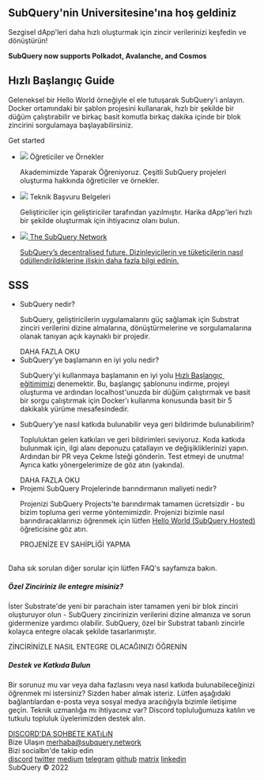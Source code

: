 <link rel="stylesheet" href="/assets/style/welcome.css" as="style" />
<div class="top2Sections">
  <section class="welcomeWords">
    <div class="main">
      <div>
        <h2 class="welcomeTitle">SubQuery'nin <span>Universitesine</span>'ına hoş geldiniz</h2>
        <p>Sezgisel dApp'leri daha hızlı oluşturmak için zincir verilerinizi keşfedin ve dönüştürün!</p>
        <p><strong>SubQuery now supports Polkadot, Avalanche, and Cosmos</strong></p>
      </div>
    </div>
  </section>
  <section class="startSection main">
    <div>
      <h2 class="title">Hızlı Başlangıç <span>Guide</span></h2>
      <p>Geleneksel bir Hello World örneğiyle el ele tutuşarak SubQuery'i anlayın. Docker ortamındaki bir şablon projesini kullanarak, hızlı bir şekilde bir düğüm çalıştırabilir ve birkaç basit komutla birkaç dakika içinde bir blok zincirini sorgulamaya başlayabilirsiniz.
      </p>
      <span class="button">
        <router-link :to="{path: '/quickstart/quickstart-polkadot.html'}">
          <span>Get started</span>
        </router-link>
      </span>
    </div>
  </section>
</div>
<div class="main">
  <div>
    <ul class="list">
      <li>
        <router-link :to="{path: '/academy/tutorials_examples/introduction.html'}">
          <div>
            <img src="/assets/img/tutorialsIcon.svg" />
            <span>Öğreticiler ve Örnekler</span>
            <p>Akademimizde Yaparak Öğreniyoruz. Çeşitli SubQuery projeleri oluşturma hakkında öğreticiler ve örnekler.</p>
          </div>
        </router-link>
      </li>
      <li>
        <router-link :to="{path: '/create/introduction.html'}">
          <div>
            <img src="/assets/img/docsIcon.svg" />
            <span>Teknik Başvuru Belgeleri</span>
            <p>Geliştiriciler için geliştiriciler tarafından yazılmıştır. Harika dApp'leri hızlı bir şekilde oluşturmak için ihtiyacınız olanı bulun.</p>
          </div>
        </router-link>
      </li>
      <li>
        <a href="https://static.subquery.network/whitepaper.pdf" target="_blank">
          <div>
            <img src="/assets/img/networkIcon.svg" />
            <span>The SubQuery Network</span>
            <p>SubQuery’s decentralised future. Dizinleyicilerin ve tüketicilerin nasıl ödüllendirildiklerine ilişkin daha fazla bilgi edinin.</p>
          </div>
        </a>
      </li>
    </ul>
  </div>
</div>
<section class="faqSection main">
  <div>
    <h2 class="title">SSS</h2>
    <ul class="faqList">
      <li>
        <div class="title">SubQuery nedir?</div>
        <div class="content">
          <p>SubQuery, geliştiricilerin uygulamalarını güç sağlamak için Substrat zinciri verilerini dizine almalarına, dönüştürmelerine ve sorgulamalarına olanak tanıyan açık kaynaklı bir projedir.</p>
          <span class="more">
            <router-link :to="{path: '/faqs/faqs.html#what-is-subquery'}">DAHA FAZLA OKU</router-link>
          </span>
        </div>
      </li>
      <li>
        <div class="title">SubQuery'ye başlamanın en iyi yolu nedir?</div>
        <div class="content">
          <p>SubQuery'yi kullanmaya başlamanın en iyi yolu <a href="/quickstart/quickstart-polkadot.html">Hızlı Başlangıç ​​eğitimimizi</a> denemektir. Bu, başlangıç şablonunu indirme, projeyi oluşturma ve ardından localhost'unuzda bir düğüm çalıştırmak ve basit bir sorgu çalıştırmak için Docker'ı kullanma konusunda basit bir 5 dakikalık yürüme mesafesindedir. </p>
        </div>
      </li>
      <li>
        <div class="title">SubQuery'ye nasıl katkıda bulunabilir veya geri bildirimde bulunabilirim?</div>
        <div class="content">
          <p>Topluluktan gelen katkıları ve geri bildirimleri seviyoruz. Koda katkıda bulunmak için, ilgi alanı deponuzu çatallayın ve değişikliklerinizi yapın. Ardından bir PR veya Çekme İsteği gönderin. Test etmeyi de unutma! Ayrıca katkı yönergelerimize de göz atın (yakında). </p>
          <span class="more">
            <router-link :to="{path: '/faqs/faqs.html#what-is-the-best-way-to-get-started-with-subquery'}">DAHA FAZLA OKU</router-link>
          </span>
        </div>
      </li>
      <li>
        <div class="title">Projemi SubQuery Projelerinde barındırmanın maliyeti nedir?</div>
        <div class="content">
          <p>Projenizi SubQuery Projects'te barındırmak tamamen ücretsizdir - bu bizim topluma geri verme yöntemimizdir. Projenizi bizimle nasıl barındıracaklarınızı öğrenmek için lütfen <a href="/quickstart/quickstart-polkadot.html">Hello World (SubQuery Hosted)</a> öğreticisine göz atın.</p>
          <span class="more">
            <router-link :to="{path: '/run_publish/publish.html'}">PROJENİZE EV SAHİPLİĞİ YAPMA</router-link>
          </span>
        </div>
      </li>
    </ul><br>
    Daha sık sorulan diğer sorular için lütfen <router-link :to="{path: '/faqs/faqs.html'}">FAQ's</router-link> sayfamıza bakın.    
  </div>
</section>
<section class="main">
  <div>
    <div class="lastIntroduce lastIntroduce_1">
        <h5>Özel Zinciriniz ile entegre misiniz?</h5>
        <p>İster Substrate'de yeni bir parachain ister tamamen yeni bir blok zinciri oluşturuyor olun - SubQuery zincirinizin verilerini dizine almanıza ve sorun gidermenize yardımcı olabilir. SubQuery, özel bir Substrat tabanlı zincirle kolayca entegre olacak şekilde tasarlanmıştır.</p>
        <span class="more">
          <router-link :to="{path: '/create/mapping.html#custom-substrate-chains'}">ZİNCİRİNİZLE NASIL ENTEGRE OLACAĞINIZI ÖĞRENİN</router-link>
        </span>
    </div>
    <div class="lastIntroduce lastIntroduce_2">
        <h5>Destek ve Katkıda Bulun</h5>
        <p>Bir sorunuz mu var veya daha fazlasını veya nasıl katkıda bulunabileceğinizi öğrenmek mi istersiniz? Sizden haber almak isteriz. Lütfen aşağıdaki bağlantılardan e-posta veya sosyal medya aracılığıyla bizimle iletişime geçin. Teknik uzmanlığa mı ihtiyacınız var? Discord topluluğumuza katılın ve tutkulu topluluk üyelerimizden destek alın. </p>
        <a class="more" target="_blank" href="https://discord.com/invite/subquery">DISCORD'DA SOHBETE KATıLıN</a>
    </div>
    </div>
</section>
<section class="main connectSection">
  <div class="email">
    <span>Bize Ulaşın</span>
    <a href="mailto:hello@subquery.network">merhaba@subquery.network</a>
  </div>
  <div>
    <div>Bizi socialbn'de takip edin</div>
    <div class="connectWay">
      <a href="https://discord.com/invite/78zg8aBSMG" target="_blank" class="connectDiscord">discord</a>
      <a href="https://twitter.com/subquerynetwork" target="_blank" class="connectTwitter">twitter</a>
      <a href="https://medium.com/@subquery" target="_blank" class="connectMedium">medium</a>
      <a href="https://t.me/subquerynetwork" target="_blank" class="connectTelegram">telegram</a>
      <a href="https://github.com/OnFinality-io/subql" target="_blank" class="connectGithub">github</a>
      <a href="https://matrix.to/#/#subquery:matrix.org" target="_blank" class="connectMatrix">matrix</a>
      <a href="https://www.linkedin.com/company/subquery" target="_blank" class="connectLinkedin">linkedin</a>
    </div>
  </div>
</section>
</div> </div>
<div class="footer">
  <div class="main"><div>SubQuery © 2022</div></div>
</div>
<script charset="utf-8" src="/assets/js/welcome.js"></script>
